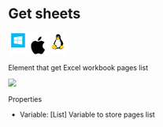 # Get sheets

![](<../../../.gitbook/assets/image (32).png>)

Element that get Excel workbook pages list

![](../../../.gitbook/assets/Excel\_get\_sheets.png)

Properties

* Variable: \[List] Variable to store pages list
